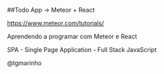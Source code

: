 ##Todo App -> Meteor + React

https://www.meteor.com/tutorials/

Aprendendo a programar com Meteor e React

SPA - Single Page Application - Full Stack JavaScript

@tgmarinho
